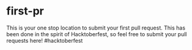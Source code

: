 # first-pr
This is your one stop location to submit your first pull request. This has been done in the spirit of Hacktoberfest, so feel free to submit your pull requests here! #hacktoberfest

